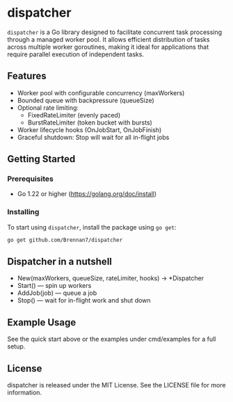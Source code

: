 # dispatcher

`dispatcher` is a Go library designed to facilitate concurrent task processing through a managed worker pool. It allows efficient distribution of tasks across multiple worker goroutines, making it ideal for applications that require parallel execution of independent tasks.

## Features

- Worker pool with configurable concurrency (maxWorkers)
- Bounded queue with backpressure (queueSize)
- Optional rate limiting:
    - FixedRateLimiter (evenly paced)
    - BurstRateLimiter (token bucket with bursts)
- Worker lifecycle hooks (OnJobStart, OnJobFinish)
- Graceful shutdown: Stop will wait for all in-flight jobs

## Getting Started

### Prerequisites

- Go 1.22 or higher (https://golang.org/doc/install)

### Installing

To start using `dispatcher`, install the package using `go get`:

```bash
go get github.com/Brennan7/dispatcher
```

## Dispatcher in a nutshell
- New(maxWorkers, queueSize, rateLimiter, hooks) → *Dispatcher
- Start() — spin up workers
- AddJob(job) — queue a job
- Stop() — wait for in-flight work and shut down

## Example Usage
See the quick start above or the examples under cmd/examples for a full setup.

## License
dispatcher is released under the MIT License. See the LICENSE file for more information.